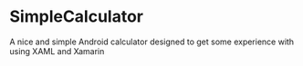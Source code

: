 # SimpleCalculator
A nice and simple Android calculator designed to get some experience with using XAML and Xamarin
